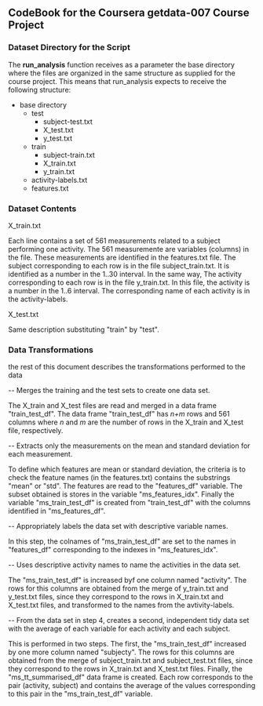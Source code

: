 ## CodeBook for the Coursera getdata-007 Course Project

### Dataset Directory for the Script

The **run_analysis** function receives as a parameter the base directory where the files are organized in the same structure as
supplied for the course project. This means that run_analysis expects to receive the following structure:

* base directory
  * test
    * subject-test.txt
    * X_test.txt
    * y_test.txt
  * train
    * subject-train.txt
    * X_train.txt
    * y_train.txt
  * activity-labels.txt
  * features.txt
    
### Dataset Contents

X_train.txt

  Each line contains a set of 561 measurements related to a subject performing one activity. The 561 measuremente are 
  variables (columns) in the file. These measurements are identified in the features.txt file. 
  The subject corresponding to each row is in the file subject_train.txt. It is identified as
  a number in the 1..30 interval. In the same way, The activity corresponding to each row is in the file y_train.txt.
  In this file, the activity is a number in the 1..6 interval. 
  The corresponding name of each activity is in the activity-labels.
      
X_test.txt

  Same description substituting "train" by "test".

### Data Transformations

the rest of this document describes the transformations performed to the data 

-- Merges the training and the test sets to create one data set.

The X_train and X_test files are read and merged in a data frame "train_test_df". 
The data frame "train_test_df" has *n+m* rows and 561 columns where *n* and *m* are the number of rows in the X_train and X_test file, respectively.

-- Extracts only the measurements on the mean and standard deviation for each measurement. 

To define which features are mean or standard deviation, the criteria is to check the feature names (in the features.txt)
contains the substrings "mean" or "std". 
The features are read to the "features_df" variable.
The subset obtained is stores in the variable "ms_features_idx".
Finally the variable "ms_train_test_df" is created from "train_test_df" with the columns identified in "ms_features_df". 

-- Appropriately labels the data set with descriptive variable names. 

In this step, the colnames of "ms_train_test_df" are set to the names in "features_df" corresponding to the indexes 
in "ms_features_idx".

-- Uses descriptive activity names to name the activities in the data set.

The "ms_train_test_df" is increased byf one column named "activity". The rows for this columns are obtained from the merge of
y_train.txt and y_test.txt files, since they correspond to the rows in X_train.txt and X_test.txt files, and transformed
to the names from the avtivity-labels.

-- From the data set in step 4, creates a second, independent tidy data set with the average
   of each variable for each activity and each subject. 
   
This is performed in two steps. 
The first, the "ms_train_test_df" increased by one more column named "subjecty". The rows for this columns are obtained 
from the merge of subject_train.txt and subject_test.txt files, since they correspond to the rows in X_train.txt and X_test.txt
files.
Finally, the "ms_tt_summarised_df" data frame is created. Each row corresponds to the pair (activity, subject) and 
contains the average of the values corresponding to this pair in the "ms_train_test_df" variable.

